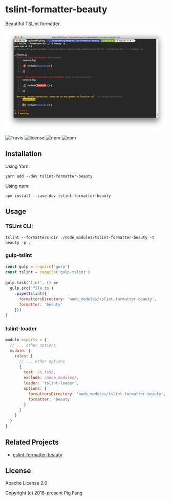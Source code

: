 # tslint-formatter-beauty

Beautiful TSLint formatter.

![](screenshot.png)

![Travis](https://img.shields.io/travis/g-plane/tslint-formatter-beauty.svg?style=flat-square)
![license](https://img.shields.io/github/license/g-plane/tslint-formatter-beauty.svg?style=flat-square)
![npm](https://img.shields.io/npm/v/tslint-formatter-beauty.svg?style=flat-square)
![npm](https://img.shields.io/npm/dm/tslint-formatter-beauty.svg?style=flat-square)

## Installation

Using Yarn:

```
yarn add --dev tslint-formatter-beauty
```

Using npm:

```
npm install --save-dev tslint-formatter-beauty
```

## Usage

### TSLint CLI:

```
tslint --formatters-dir ./node_modules/tslint-formatter-beauty -t beauty -p .
```

### gulp-tslint

```js
const gulp = require('gulp')
const tslint = require('gulp-tslint')

gulp.task('lint', () =>
  gulp.src('file.ts')
    .pipe(tslint({
      formattersDirectory: 'node_modules/tslint-formatter-beauty',
      formatter: 'beauty'
    }))
)
```

### tslint-loader

```js
module.exports = {
  // ... other options
  module: {
    rules: [
      // ... other options
      {
        test: /\.ts$/,
        exclude: /node_modules/,
        loader: 'tslint-loader',
        options: {
          formattersDirectory: 'node_modules/tslint-formatter-beauty',
          formatter: 'beauty'
        }
      }
    ]
  }
}
```

## Related Projects

- [eslint-formatter-beauty](https://github.com/g-plane/eslint-formatter-beauty)

## License

Apache License 2.0

Copyright (c) 2018-present Pig Fang
